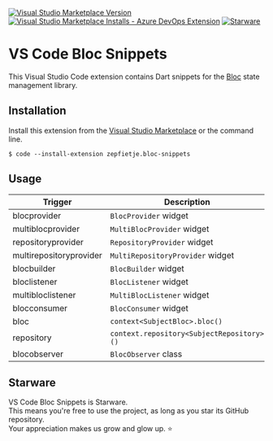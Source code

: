 [![Visual Studio Marketplace Version](https://img.shields.io/visual-studio-marketplace/v/zepfietje.bloc-snippets)](https://marketplace.visualstudio.com/items?itemName=zepfietje.bloc-snippets)
[![Visual Studio Marketplace Installs - Azure DevOps Extension](https://img.shields.io/visual-studio-marketplace/azure-devops/installs/total/zepfietje.bloc-snippets)](https://marketplace.visualstudio.com/items?itemName=zepfietje.bloc-snippets)
[![Starware](https://img.shields.io/badge/Starware-⭐-black?labelColor=f9b00d)](https://github.com/zepfietje/starware)

# VS Code Bloc Snippets

This Visual Studio Code extension contains Dart snippets for the [Bloc](https://github.com/felangel/bloc) state management library.

## Installation

Install this extension from the [Visual Studio Marketplace](https://marketplace.visualstudio.com/items?itemName=zepfietje.bloc-snippets) or the command line.

```console
$ code --install-extension zepfietje.bloc-snippets
```

## Usage

| Trigger                 | Description                               |
| ----------------------- | ----------------------------------------- |
| blocprovider            | `BlocProvider` widget                     |
| multiblocprovider       | `MultiBlocProvider` widget                |
| repositoryprovider      | `RepositoryProvider` widget               |
| multirepositoryprovider | `MultiRepositoryProvider` widget          |
| blocbuilder             | `BlocBuilder` widget                      |
| bloclistener            | `BlocListener` widget                     |
| multibloclistener       | `MultiBlocListener` widget                |
| blocconsumer            | `BlocConsumer` widget                     |
| bloc                    | `context<SubjectBloc>.bloc()`             |
| repository              | `context.repository<SubjectRepository>()` |
| blocobserver            | `BlocObserver` class                      |

## Starware

VS Code Bloc Snippets is Starware.  
This means you're free to use the project, as long as you star its GitHub repository.  
Your appreciation makes us grow and glow up. ⭐
